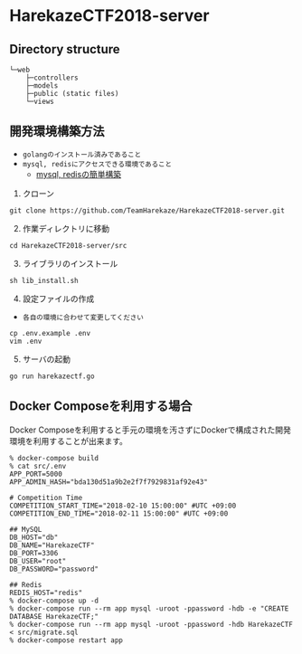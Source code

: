 # HarekazeCTF2018-server

## Directory structure
```
└─web
    ├─controllers
    ├─models
    ├─public (static files)
    └─views
```

## 開発環境構築方法
- `golangのインストール済みであること`
- `mysql, redisにアクセスできる環境であること`
  - [mysql, redisの簡単構築](https://github.com/TeamHarekaze/HarekazeCTF2018-server/tree/master/src#mysql-redis%E3%81%AE%E7%B0%A1%E5%8D%98%E6%A7%8B%E7%AF%89)
1. クローン
```shell
git clone https://github.com/TeamHarekaze/HarekazeCTF2018-server.git
```

2. 作業ディレクトリに移動
```shell
cd HarekazeCTF2018-server/src
```

3. ライブラリのインストール
```
sh lib_install.sh 
```

4. 設定ファイルの作成
- `各自の環境に合わせて変更してください`
```shell
cp .env.example .env
vim .env
```

5. サーバの起動
```shell
go run harekazectf.go
```

## Docker Composeを利用する場合
Docker Composeを利用すると手元の環境を汚さずにDockerで構成された開発環境を利用することが出来ます。

```console
% docker-compose build
% cat src/.env
APP_PORT=5000
APP_ADMIN_HASH="bda130d51a9b2e2f7f7929831af92e43"

# Competition Time
COMPETITION_START_TIME="2018-02-10 15:00:00" #UTC +09:00
COMPETITION_END_TIME="2018-02-11 15:00:00" #UTC +09:00

## MySQL
DB_HOST="db"
DB_NAME="HarekazeCTF"
DB_PORT=3306
DB_USER="root"
DB_PASSWORD="password"

## Redis
REDIS_HOST="redis"
% docker-compose up -d
% docker-compose run --rm app mysql -uroot -ppassword -hdb -e "CREATE DATABASE HarekazeCTF;"
% docker-compose run --rm app mysql -uroot -ppassword -hdb HarekazeCTF < src/migrate.sql
% docker-compose restart app
```
